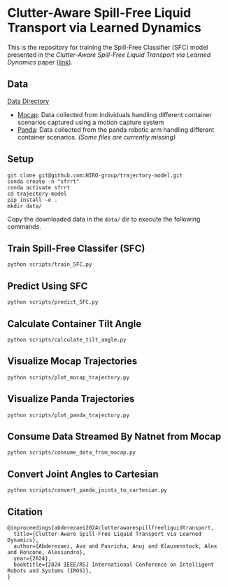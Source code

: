 # Clutter-Aware Spill-Free Liquid Transport via Learned Dynamics
This is the repository for training the Spill-Free Classifier (SFC) model presented in the *Clutter-Aware Spill-Free Liquid Transport via Learned Dynamics* paper ([link](https://arxiv.org/abs/2408.00215)).

## Data 
[Data Directory](https://o365coloradoedu-my.sharepoint.com/:f:/g/personal/avab4907_colorado_edu/EhLxWaRCAXVNhUXhQXufFnwBKscaD8d4D3sEeYsNtqN_KA?e=ipJLA8)
- [Mocap](https://o365coloradoedu-my.sharepoint.com/:f:/g/personal/avab4907_colorado_edu/EhLxWaRCAXVNhUXhQXufFnwBKscaD8d4D3sEeYsNtqN_KA?e=ipJLA8): Data collected from individuals handling different container scenarios captured using a motion capture system
- [Panda](https://o365coloradoedu-my.sharepoint.com/:f:/g/personal/avab4907_colorado_edu/EhLxWaRCAXVNhUXhQXufFnwBKscaD8d4D3sEeYsNtqN_KA?e=ipJLA8): Data collected from the panda robotic arm handling different container scenarios. *(Some files are currently missing)*

## Setup
```
git clone git@github.com:HIRO-group/trajectory-model.git
conda create -n "sfrrt"
conda activate sfrrt
cd trajectory-model
pip install -e .
mkdir data/
```
Copy the downloaded data in the `data/` dir to execute the following commands. 

## Train Spill-Free Classifer (SFC)
```python scripts/train_SFC.py```

## Predict Using SFC
```python scripts/predict_SFC.py```

## Calculate Container Tilt Angle
```python scripts/calculate_tilt_angle.py```

## Visualize Mocap Trajectories
```python scripts/plot_mocap_trajectory.py```

## Visualize Panda Trajectories
```python scripts/plot_panda_trajectory.py```

## Consume Data Streamed By Natnet from Mocap
```python scripts/consume_data_from_mocap.py```

## Convert Joint Angles to Cartesian
```python scripts/convert_panda_joints_to_cartesian.py```

## Citation
```
@inproceedings{abderezaei2024clutterawarespillfreeliquidtransport,
  title={Clutter-Aware Spill-Free Liquid Transport via Learned Dynamics}, 
  author={Abderezaei, Ava and Pasricha, Anuj and Klausenstock, Alex and Roncone, Alessandro},
  year={2024},
  booktitle={2024 IEEE/RSJ International Conference on Intelligent Robots and Systems (IROS)},
}
```
